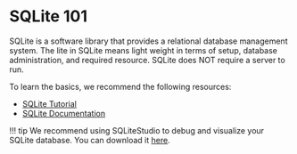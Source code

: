 # SQLite 101

SQLite is a software library that provides a relational database management system. The lite in SQLite means light weight in terms of setup, database administration, and required resource. SQLite does NOT require a server to run.

To learn the basics, we recommend the following resources:
- [SQLite Tutorial](https://www.sqlitetutorial.net/)
- [SQLite Documentation](https://www.sqlite.org/docs.html)

!!! tip
    We recommend using SQLiteStudio to debug and visualize your SQLite database. You can download it [here](https://sqlitestudio.pl/).


